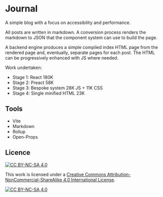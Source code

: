 # Journal

A simple blog with a focus on accessibility and performance.

All posts are written in markdown. A conversion process renders the markdown to JSON that the component system can use to build the page.

A backend engine produces a simple compiled index HTML page from the rendered page and, eventually, separate pages for each post. The HTML can be progressively enhanced with JS where needed.

Work undertaken:

- Stage 1: React 180K
- Stage 2: Preact 58K
- Stage 3: Bespoke system 28K JS + 11K CSS
- Stage 4: Single minified HTML 23K

## Tools

- Vite
- Markdown
- Rollup
- Open-Props

## Licence

[![CC BY-NC-SA 4.0][cc-by-nc-sa-shield]][cc-by-nc-sa]

This work is licensed under a
[Creative Commons Attribution-NonCommercial-ShareAlike 4.0 International License][cc-by-nc-sa].

[![CC BY-NC-SA 4.0][cc-by-nc-sa-image]][cc-by-nc-sa]

[cc-by-nc-sa]: http://creativecommons.org/licenses/by-nc-sa/4.0/
[cc-by-nc-sa-image]: https://licensebuttons.net/l/by-nc-sa/4.0/88x31.png
[cc-by-nc-sa-shield]: https://img.shields.io/badge/License-CC%20BY--NC--SA%204.0-lightgrey.svg
